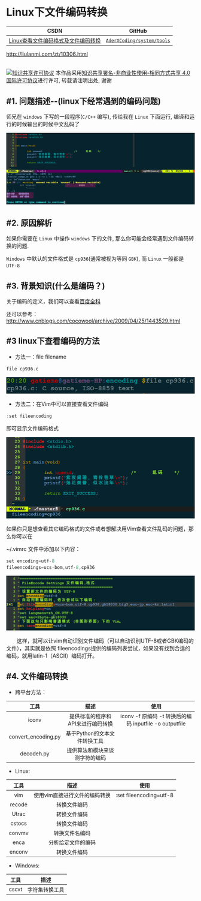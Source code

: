 Linux下文件编码转换
=======

| CSDN | GitHub |
|:----:|:------:|
| [Linux查看文件编码格式及文件编码转换](http://blog.csdn.net/gatieme/article/details/55045883) | [`AderXCoding/system/tools`](https://github.com/gatieme/AderXCoding/tree/master/system/tools/encoding) |


http://liulanmi.com/zt/10306.html

<br>
<a rel="license" href="http://creativecommons.org/licenses/by-nc-sa/4.0/"><img alt="知识共享许可协议" style="border-width:0" src="https://i.creativecommons.org/l/by-nc-sa/4.0/88x31.png" /></a>
本作品采用<a rel="license" href="http://creativecommons.org/licenses/by-nc-sa/4.0/">知识共享署名-非商业性使用-相同方式共享 4.0 国际许可协议</a>进行许可, 转载请注明出处, 谢谢
<br>



#1.	问题描述--(linux下经常遇到的编码问题)
--------



师兄在 `windows` 下写的一段程序(`C/C++` 编写), 传给我在 `Linux` 下面运行, 编译和运行的时候输出的时候中文乱码了

![cp936编码在linux下乱码](cp936.png)

#2.	原因解析
-------

如果你需要在 `Linux` 中操作 `windows` 下的文件, 那么你可能会经常遇到文件编码转换的问题.

`Windows` 中默认的文件格式是 `cp936`(通常被视为等同 `GBK`), 而 `Linux` 一般都是 `UTF-8`



#3.	背景知识(什么是编码？)
-------

关于编码的定义，我们可以查看[百度全科](http://baike.baidu.com/view/237708.htm)

还可以参考：http://www.cnblogs.com/cocowool/archive/2009/04/25/1443529.html







#3	linux下查看编码的方法
-------

*	方法一：file filename

```cpp
file cp936.c
```

![file-cp936](file-cp936.png)

*	方法二：在Vim中可以直接查看文件编码

```cpp
:set fileencoding
```

即可显示文件编码格式

![vim-fileencoding](vim-fileencoding.png)


如果你只是想查看其它编码格式的文件或者想解决用Vim查看文件乱码的问题，那么你可以在

~/.vimrc 文件中添加以下内容：

```cpp
set encoding=utf-8
fileencodings=ucs-bom,utf-8,cp936
```

![set-vimrc](set-vimrc.png)

　　这样，就可以让vim自动识别文件编码（可以自动识别UTF-8或者GBK编码的文件），其实就是依照
fileencodings提供的编码列表尝试，如果没有找到合适的编码，就用latin-1（ASCII）编码打开。

#4.	文件编码转换
-------

*	跨平台方法：



| 工具 | 描述 | 使用 |
|:---:|:----:|:----:|
| iconv | 提供标准的程序和API来进行编码转换 | iconv -f 原编码 -t 转换后的编码 inputfile -o outputfile |
| convert_encoding.py | 基于Python的文本文件转换工具 |
| decodeh.py | 提供算法和模块来谈测字符的编码 |

*	Linux:


| 工具 | 描述 | 使用 |
|:---:|:----:|:----:|
| vim | 使用vim直接进行文件的编码转换 | :set fileencoding=utf-8 |
| recode | 转换文件编码 |
| Utrac | 转换文件编码 |
| cstocs | 转换文件编码 |
| convmv | 转换文件名编码 |
| enca | 分析给定文件的编码 |
| enconv | 转换文件编码 |


*	Windows:

| 工具 | 描述 |
|:---:|:----:|
| cscvt | 字符集转换工具 |







